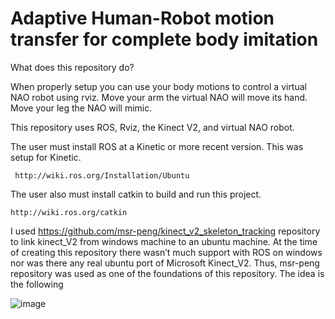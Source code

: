 # Adaptive Human-Robot motion transfer for complete body imitation
What does this repository do?

When properly setup you can use your body motions to control a virtual NAO robot using rviz. Move your arm the virtual NAO will move its hand. Move your leg the NAO will mimic.


This repository uses ROS, Rviz, the Kinect V2, and virtual NAO robot. 


The user must install ROS at a Kinetic or more recent version. This was setup for Kinetic.

     http://wiki.ros.org/Installation/Ubuntu

The user also must install catkin to build and run this project.

    http://wiki.ros.org/catkin


I used https://github.com/msr-peng/kinect_v2_skeleton_tracking repository to link kinect_V2 from windows machine to an ubuntu machine. At the time of creating this repository there wasn’t much support with ROS on windows nor was there any real ubuntu port of Microsoft Kinect_V2. Thus, msr-peng repository was used as one of the foundations of this repository.
The idea is the following

 ![image](https://user-images.githubusercontent.com/79240616/166574980-d23051e3-0714-4c78-949c-cde542ce2e77.png)

	


